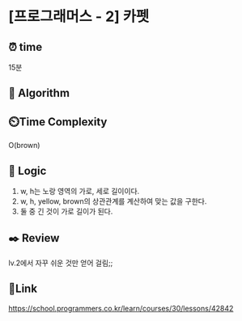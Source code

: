 # [프로그래머스 - 2] 카펫


## ⏰ **time**
15분

## :pushpin: **Algorithm**


## ⏲️**Time Complexity**
O(brown)

## :round_pushpin: **Logic**
1. w, h는 노랑 영역의 가로, 세로 길이이다.
2. w, h, yellow, brown의 상관관계를 계산하여 맞는 값을 구한다.
3. 둘 중 긴 것이 가로 길이가 된다.


## :black_nib: **Review** 
lv.2에서 자꾸 쉬운 것만 얻어 걸림;;

## 📡**Link**
https://school.programmers.co.kr/learn/courses/30/lessons/42842
